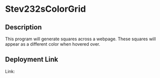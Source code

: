 # Stev232sColorGrid

## Description

This program will generate squares across a webpage. These squares will appear as a different color when hovered over.

## Deployment Link

Link: